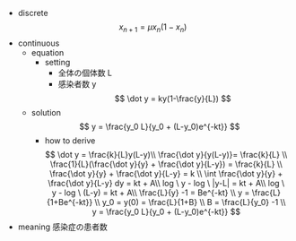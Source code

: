 - discrete
    $$
    x_{n+1} = \mu x_n(1-x_n)
    $$
- continuous
    - equation
        - setting
            - 全体の個体数 L
            - 感染者数 y
        $$
        \dot y = ky(1-\frac{y}{L})
        $$
    - solution
        $$
        y = \frac{y_0 L}{y_0 + (L-y_0)e^{-kt}}
        $$
        - how to derive
            $$
            \dot y = \frac{k}{L}y(L-y)\\
            \frac{\dot y}{y(L-y)}= \frac{k}{L} \\
            \frac{1}{L}(\frac{\dot y}{y} + \frac{\dot y}{L-y}) = \frac{k}{L} \\
            \frac{\dot y}{y} + \frac{\dot y}{L-y} = k \\
            \int \frac{\dot y}{y} + \frac{\dot y}{L-y} dy = kt + A\\
            log \ y - log \ |y-L| = kt + A\\
            log \ y - log \ (L-y) = kt + A\\
            \frac{L}{y} -1 = Be^{-kt} \\
            y = \frac{L}{1+Be^{-kt}} \\
            y_0 = y(0) = \frac{L}{1+B} \\
            B = \frac{L}{y_0} -1 \\
            y = \frac{y_0 L}{y_0 + (L-y_0)e^{-kt}}
            $$
- meaning
    感染症の患者数